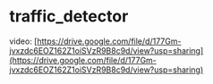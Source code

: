 # traffic_detector
video: [https://drive.google.com/file/d/177Gm-jvxzdc6EOZ162Z1oiSVzR9B8c9d/view?usp=sharing](https://drive.google.com/file/d/177Gm-jvxzdc6EOZ162Z1oiSVzR9B8c9d/view?usp=sharing)
